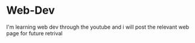 # Web-Dev
I'm learning web dev through the youtube and i will post the relevant web page for future retrival
